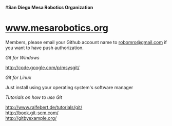 #**San Diego Mesa Robotics Organization**
# www.mesarobotics.org

Members, please email your Github account name to robomro@gmail.com if you want to have push authorization.

*Git for Windows*

http://code.google.com/p/msysgit/

*Git for Linux*

Just install using your operating system's software manager

*Tutorials on how to use Git*

http://www.ralfebert.de/tutorials/git/
<br>http://book.git-scm.com/
<br>http://gitbyexample.org/